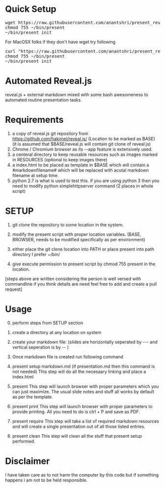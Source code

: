 Quick Setup
===========

<pre>
wget https://raw.githubusercontent.com/anantshri/present_revealjs_workflow_automation/master/present -O $HOME/bin/present
chmod 755 ~/bin/present
~/bin/present init
</pre>

For MacOSX folks if they don't have wget try following
<pre>
curl "https://raw.githubusercontent.com/anantshri/present_revealjs_workflow_automation/master/present" -o $HOME/bin/present
chmod 755 ~/bin/present
~/bin/present init
</pre>


Automated Reveal.js
===================

reveal.js + external markdown mixed with some bash awesomeness to automated routine presentation tasks

Requirements
============

1. a copy of reveal.js git repository from https://github.com/hakimel/reveal.js/ (Location to be marked as BASE) (it is assumed that $BASE/reveal.js will contain git clone of reveal.js)
2. Chrome / Chromium browser as its --app feature is extensively used.
3. a centeral directory to keep reusable resources such as images marked in RESOURCES (optional to keep images there)
4. a index.html to be placed as template in $BASE which will contain a #markdownfilename# which will be replaced with acutal markdown filename at setup time.
5. python 2.7 is what is used to test this. if you are using python 3 then you need to modify python simplehttpserver command (2 places in whole script)

SETUP
=====

1. git clone the repository to some location in the system.

2. modify the present script with proper location variables. (BASE, BROWSER, needs to be modified specifically as per environment)

3. either place the git clone location into PATH or place present into path directory I prefer ~/bin/

4. give execute permission to present script by chmod 755 present in the location.

[steps above are written considering the person is well versed with commandline if you think details are need feel free to add and create a pull request]


Usage
=====

0) perform steps from SETUP section

1) create a directory at any location on system

2) create your markdown file. (slides are horizontally seperated by --- and vertical seperation is by -- )

3) Once markdown file is created run following command

4) present setup markdown.md (if presentation.md then this command is not needed)
This step will do all the necesaary linking and place a index.html 

5) present
This step will launch browser with proper parameters which you can just maximize. The usual slide notes and stuff all works by default as per the template.

6) present print
This step will launch browser with proper parameters to provide printing. All you need to do is ctrl + P and save as PDF.

7) present require
This step will take a list of required markdown resources and will create a single presentation out of all those listed entries.

8) present clean
This step will clean all the stuff that present setup performed.


Disclaimer 
==========

I have taken care as to not harm the computer by this code but if something happens i am not to be held responsible.
